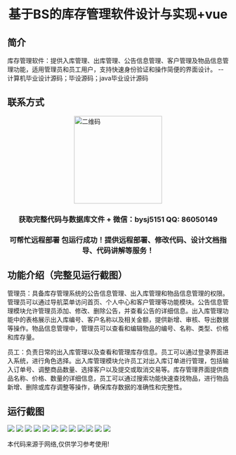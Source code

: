 <p><h1 align="center">基于BS的库存管理软件设计与实现+vue</h1></p>

## 简介
库存管理软件：提供入库管理、出库管理、公告信息管理、客户管理及物品信息管理功能，适用管理员和员工用户，支持快速身份验证和操作简便的界面设计。    --计算机毕业设计源码；毕设源码；java毕业设计源码


## 联系方式
<img src="https://bs-1329754181.cos.ap-shanghai.myqcloud.com/wx.jpg" alt="二维码" style="display: block; margin: 0 auto;" width="200px">
<p><h3 align="center">获取完整代码与数据库文件 + 微信：bysj5151 QQ: 86050149</h3></p>
<p><h3 align="center">可帮忙远程部署 包运行成功！提供远程部署、修改代码、设计文档指导、代码讲解等服务！</h3></p>

## 功能介绍（完整见运行截图）
管理员：具备库存管理系统的公告信息管理、出入库管理和物品信息管理的权限。管理员可以通过导航菜单访问首页、个人中心和客户管理等功能模块。公告信息管理模块允许管理员添加、修改、删除公告，并查看公告的详细信息。出入库管理功能中的表格展示出入库编号、客户名称以及相关金额，提供新增、审核、导出数据等操作。物品信息管理中，管理员可以查看和编辑物品的编号、名称、类型、价格和库存量。

员工：负责日常的出入库管理以及查看和管理库存信息。员工可以通过登录界面进入系统，进行角色选择。出入库管理模块允许员工对出入库订单进行管理，包括输入订单号、调整商品数量、选择客户以及提交或取消交易等。库存管理界面提供商品名称、价格、数量的详细信息，员工可以通过搜索功能快速查找物品，进行物品新增、删除或库存调整等操作，确保库存数据的准确性和完整性。


## 运行截图
![](https://bs-1329754181.cos.ap-shanghai.myqcloud.com/ssm/InventoryManagementSystem2/img/001.jpg)
![](https://bs-1329754181.cos.ap-shanghai.myqcloud.com/ssm/InventoryManagementSystem2/img/002.jpg)
![](https://bs-1329754181.cos.ap-shanghai.myqcloud.com/ssm/InventoryManagementSystem2/img/003.jpg)
![](https://bs-1329754181.cos.ap-shanghai.myqcloud.com/ssm/InventoryManagementSystem2/img/004.jpg)
![](https://bs-1329754181.cos.ap-shanghai.myqcloud.com/ssm/InventoryManagementSystem2/img/005.jpg)
![](https://bs-1329754181.cos.ap-shanghai.myqcloud.com/ssm/InventoryManagementSystem2/img/006.jpg)
![](https://bs-1329754181.cos.ap-shanghai.myqcloud.com/ssm/InventoryManagementSystem2/img/007.jpg)
![](https://bs-1329754181.cos.ap-shanghai.myqcloud.com/ssm/InventoryManagementSystem2/img/008.jpg)
![](https://bs-1329754181.cos.ap-shanghai.myqcloud.com/ssm/InventoryManagementSystem2/img/009.jpg)
![](https://bs-1329754181.cos.ap-shanghai.myqcloud.com/ssm/InventoryManagementSystem2/img/010.jpg)
![](https://bs-1329754181.cos.ap-shanghai.myqcloud.com/ssm/InventoryManagementSystem2/img/011.jpg)
![](https://bs-1329754181.cos.ap-shanghai.myqcloud.com/ssm/InventoryManagementSystem2/img/012.jpg)

<p>本代码来源于网络,仅供学习参考使用!</p>
